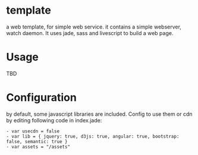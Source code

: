 template
========

a web template, for simple web service. it contains a simple webserver, watch daemon. It uses jade, sass and livescript to build a web page.


Usage
========

TBD

Configuration
========

by default, some javascript libraries are included. Config to use them or cdn by editing following code in index.jade:

    - var usecdn = false
    - var lib = { jquery: true, d3js: true, angular: true, bootstrap: false, semantic: true }
    - var assets = "/assets"

